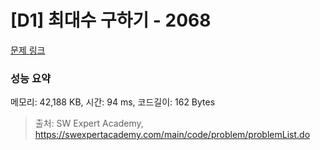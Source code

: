 # [D1] 최대수 구하기 - 2068 

[문제 링크](https://swexpertacademy.com/main/code/problem/problemDetail.do?contestProbId=AV5QQhbqA4QDFAUq) 

### 성능 요약

메모리: 42,188 KB, 시간: 94 ms, 코드길이: 162 Bytes



> 출처: SW Expert Academy, https://swexpertacademy.com/main/code/problem/problemList.do